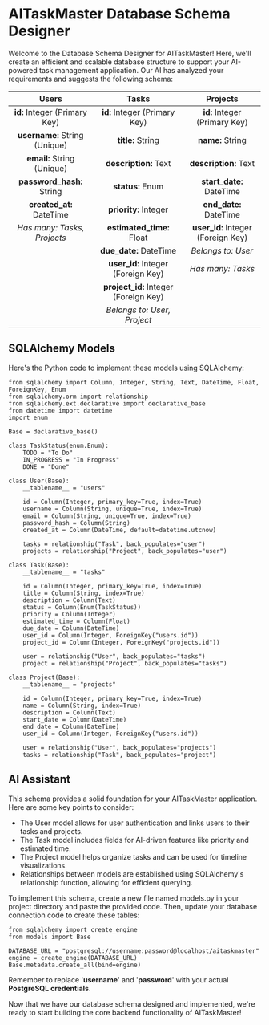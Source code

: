 # **AITaskMaster Database Schema Designer**
Welcome to the Database Schema Designer for AITaskMaster! Here, we'll create an efficient and scalable database structure to support your AI-powered task management application. Our AI has analyzed your requirements and suggests the following schema:

| **Users**                         | **Tasks**                              | **Projects**                        |
| :-------------------------------: | :------------------------------------: | :---------------------------------: |
| **id:** Integer (Primary Key)     | **id:** Integer (Primary Key)          | **id:** Integer (Primary Key)       |
| **username:** String (Unique)     | **title:** String                      | **name:** String                    |
| **email:** String (Unique)        | **description:** Text                  | **description:** Text               |
| **password_hash:** String         | **status:** Enum                       | **start_date:** DateTime            |
| **created_at:** DateTime          | **priority:** Integer                  | **end_date:** DateTime              |
| _Has many: Tasks, Projects_       | **estimated_time:** Float              | **user_id:** Integer (Foreign Key)  |
|                                   | **due_date:** DateTime                 | _Belongs to: User_                  |
|                                   | **user_id:** Integer (Foreign Key)     | _Has many: Tasks_                   |
|                                   | **project_id:** Integer (Foreign Key)  |                                     |
|                                   | _Belongs to: User, Project_            |                                     |

## **SQLAlchemy Models**
Here's the Python code to implement these models using SQLAlchemy:

``` { .yaml .copy }
from sqlalchemy import Column, Integer, String, Text, DateTime, Float, ForeignKey, Enum
from sqlalchemy.orm import relationship
from sqlalchemy.ext.declarative import declarative_base
from datetime import datetime
import enum

Base = declarative_base()

class TaskStatus(enum.Enum):
    TODO = "To Do"
    IN_PROGRESS = "In Progress"
    DONE = "Done"

class User(Base):
    __tablename__ = "users"

    id = Column(Integer, primary_key=True, index=True)
    username = Column(String, unique=True, index=True)
    email = Column(String, unique=True, index=True)
    password_hash = Column(String)
    created_at = Column(DateTime, default=datetime.utcnow)

    tasks = relationship("Task", back_populates="user")
    projects = relationship("Project", back_populates="user")

class Task(Base):
    __tablename__ = "tasks"

    id = Column(Integer, primary_key=True, index=True)
    title = Column(String, index=True)
    description = Column(Text)
    status = Column(Enum(TaskStatus))
    priority = Column(Integer)
    estimated_time = Column(Float)
    due_date = Column(DateTime)
    user_id = Column(Integer, ForeignKey("users.id"))
    project_id = Column(Integer, ForeignKey("projects.id"))

    user = relationship("User", back_populates="tasks")
    project = relationship("Project", back_populates="tasks")

class Project(Base):
    __tablename__ = "projects"

    id = Column(Integer, primary_key=True, index=True)
    name = Column(String, index=True)
    description = Column(Text)
    start_date = Column(DateTime)
    end_date = Column(DateTime)
    user_id = Column(Integer, ForeignKey("users.id"))

    user = relationship("User", back_populates="projects")
    tasks = relationship("Task", back_populates="project")
```



## **AI Assistant**
This schema provides a solid foundation for your AITaskMaster application. Here are some key points to consider:

- The User model allows for user authentication and links users to their tasks and projects.
- The Task model includes fields for AI-driven features like priority and estimated time.
- The Project model helps organize tasks and can be used for timeline visualizations.
- Relationships between models are established using SQLAlchemy's relationship function, allowing for efficient querying.

To implement this schema, create a new file named models.py in your project directory and paste the provided code. Then, update your database connection code to create these tables:

``` { .yaml .copy }
from sqlalchemy import create_engine
from models import Base

DATABASE_URL = "postgresql://username:password@localhost/aitaskmaster"
engine = create_engine(DATABASE_URL)
Base.metadata.create_all(bind=engine)
```
  
Remember to replace '**username**' and '**password**' with your actual **PostgreSQL credentials**.

Now that we have our database schema designed and implemented, we're ready to start building the core backend functionality of AITaskMaster!

